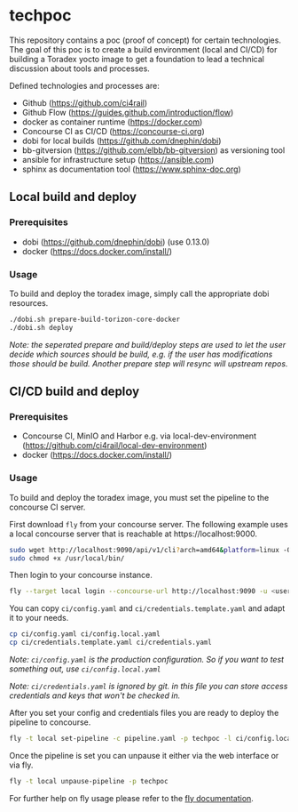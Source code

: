 # techpoc

This repository contains a poc (proof of concept) for certain technologies.
The goal of this poc is to create a build environment (local and CI/CD) for building a Toradex yocto image to get a foundation to lead a technical discussion about tools and processes.

Defined technologies and processes are:

* Github (https://github.com/ci4rail)
* Github Flow (https://guides.github.com/introduction/flow)
* docker as container runtime (https://docker.com)
* Concourse CI as CI/CD (https://concourse-ci.org)
* dobi for local builds (https://github.com/dnephin/dobi)
* bb-gitversion (https://github.com/elbb/bb-gitversion) as versioning tool
* ansible for infrastructure setup (https://ansible.com)
* sphinx as documentation tool (https://www.sphinx-doc.org)


## Local build and deploy

### Prerequisites

-   dobi (<https://github.com/dnephin/dobi>) (use 0.13.0)
-   docker (<https://docs.docker.com/install/>)

### Usage

To build and deploy the toradex image, simply call the appropriate dobi resources.

```bash
./dobi.sh prepare-build-torizon-core-docker
./dobi.sh deploy
```

*Note: the seperated prepare and build/deploy steps are used to let the user decide which sources should be build, e.g. if the user has modifications those should be build. Another prepare step will resync will upstream repos.*

## CI/CD build and deploy

### Prerequisites

-   Concourse CI, MinIO and Harbor e.g. via local-dev-environment (<https://github.com/ci4rail/local-dev-environment>)
-   docker (<https://docs.docker.com/install/>)

### Usage

To build and deploy the toradex image, you must set the pipeline to the concourse CI server.

First download `fly` from your concourse server. The following example uses a local concourse server that is reachable at https://localhost:9000.

```bash
sudo wget http://localhost:9090/api/v1/cli?arch=amd64&platform=linux -O /usr/local/bin/fly
sudo chmod +x /usr/local/bin/
```

Then login to your concourse instance.

```bash
fly --target local login --concourse-url http://localhost:9090 -u <user> -p <password>
```

You can copy `ci/config.yaml` and `ci/credentials.template.yaml` and adapt it to your needs. 

```bash
cp ci/config.yaml ci/config.local.yaml
cp ci/credentials.template.yaml ci/credentials.yaml
```

*Note: `ci/config.yaml` is the production configuration. So if you want to test something out, use `ci/config.local.yaml`*

*Note: `ci/credentials.yaml` is ignored by git. in this file you can store access credentials and keys that won't be checked in.*

After you set your config and credentials files you are ready to deploy the pipeline to concourse.

```bash
fly -t local set-pipeline -c pipeline.yaml -p techpoc -l ci/config.local.yaml -l ci/credentials.yaml
```

Once the pipeline is set you can unpause it either via the web interface or via fly.

```bash
fly -t local unpause-pipeline -p techpoc
```

For further help on fly usage please refer to the [fly documentation](https://concourse-ci.org/fly.html).
